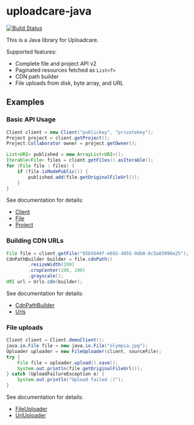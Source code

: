 uploadcare-java
===============

[![Build Status](https://travis-ci.org/uploadcare/uploadcare-java.png)](https://travis-ci.org/uploadcare/uploadcare-java)

This is a Java library for Uploadcare.

Supported features:

- Complete file and project API v2
- Paginated resources fetched as `List<T>`
- CDN path builder
- File uploads from disk, byte array, and URL

## Examples

### Basic API Usage

```java
Client client = new Client("publickey", "privatekey");
Project project = client.getProject();
Project.Collaborator owner = project.getOwner();

List<URI> published = new ArrayList<URI>();
Iterable<File> files = client.getFiles().asIterable();
for (File file : files) {
    if (file.isMadePublic()) {
        published.add(file.getOriginalFileUrl());
    }
}
```

See documentation for details:

* [Client](http://uploadcare.github.com/uploadcare-java/master/apidocs/com/uploadcare/api/Client.html)
* [File](http://uploadcare.github.com/uploadcare-java/master/apidocs/com/uploadcare/api/File.html)
* [Project](http://uploadcare.github.com/uploadcare-java/master/apidocs/com/uploadcare/api/Project.html)

### Building CDN URLs

```java
File file = client.getFile("85b5644f-e692-4855-9db0-8c5a83096e25");
CdnPathBuilder builder = file.cdnPath()
        .resizeWidth(200)
        .cropCenter(200, 200)
        .grayscale();
URI url = Urls.cdn(builder);
```

See documentation for details:

* [CdnPathBuilder](http://uploadcare.github.com/uploadcare-java/master/apidocs/com/uploadcare/urls/CdnPathBuilder.html)
* [Urls](http://uploadcare.github.com/uploadcare-java/master/apidocs/com/uploadcare/urls/Urls.html)

### File uploads

```java
Client client = Client.demoClient();
java.io.File file = new java.io.File("olympia.jpg");
Uploader uploader = new FileUploader(client, sourceFile);
try {
    File file = uploader.upload().save();
    System.out.println(file.getOriginalFileUrl());
} catch (UploadFailureException e) {
    System.out.println("Upload failed :(");
}
```

See documentation for details:

* [FileUploader](http://uploadcare.github.com/uploadcare-java/master/apidocs/com/uploadcare/upload/FileUploader.html)
* [UrlUploader](http://uploadcare.github.com/uploadcare-java/master/apidocs/com/uploadcare/upload/UrlUploader.html)
